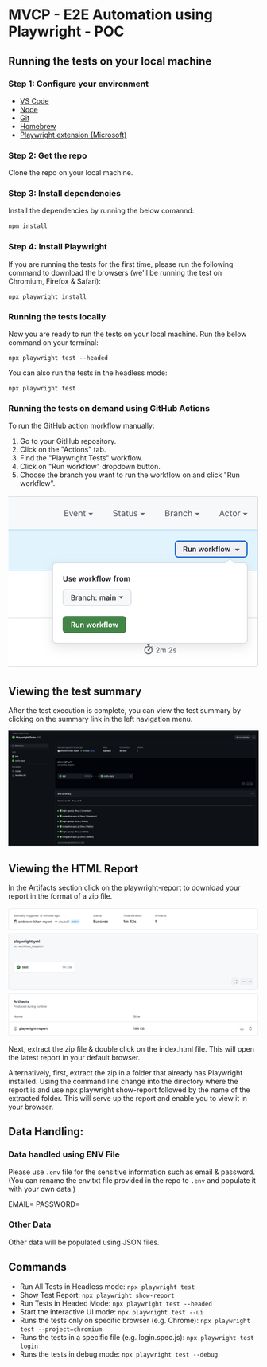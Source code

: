 # MVCP - E2E Automation using Playwright - POC

## Running the tests on your local machine

### Step 1: Configure your environment

* [VS Code](https://code.visualstudio.com/)
* [Node](https://nodejs.org/en)
* [Git](https://git-scm.com/download/mac)
* [Homebrew](https://brew.sh/)
* [Playwright extension (Microsoft)](https://marketplace.visualstudio.com/items?itemName=ms-playwright.playwright)

### Step 2: Get the repo
Clone the repo on your local machine.

### Step 3: Install dependencies
Install the dependencies by running the below comannd:
```sh
npm install
```

### Step 4: Install Playwright
If you are running the tests for the first time, please run the following command to download the browsers (we'll be running the test on Chromium, Firefox & Safari): 
```
npx playwright install
```

### Running the tests locally
Now you are ready to run the tests on your local machine. Run the below command on your terminal:

```
npx playwright test --headed
```

You can also run the tests in the headless mode:

```
npx playwright test
```

### Running the tests on demand using GitHub Actions
To run the GitHub action morkflow manually:

1. Go to your GitHub repository.
2. Click on the "Actions" tab.
3. Find the "Playwright Tests" workflow.
4. Click on "Run workflow" dropdown button.
5. Choose the branch you want to run the workflow on and click "Run workflow".

![alt text](docs/images/run-workflow.png)

## Viewing the test summary
After the test execution is complete, you can view the test summary by clicking on the summary link in the left navigation menu.

![alt text](docs/images/test-summary.png)

## Viewing the HTML Report
In the Artifacts section click on the playwright-report to download your report in the format of a zip file.

![alt text](docs/images/html-report.png)

Next, extract the zip file & double click on the index.html file. This will open the latest report in your default browser.

Alternatively, first, extract the zip in a folder that already has Playwright installed. Using the command line change into the directory where the report is and use npx playwright show-report followed by the name of the extracted folder. This will serve up the report and enable you to view it in your browser.

## Data Handling: 

### Data handled using ENV File
Please use `.env` file for the sensitive information such as email & password. (You can rename the env.txt file provided in the repo to `.env` and populate it with your own data.) 

<!-- .env -->
EMAIL=
PASSWORD=

### Other Data
Other data will be populated using JSON files.

## Commands
* Run All Tests in Headless mode: `npx playwright test`
* Show Test Report: `npx playwright show-report`
* Run Tests in Headed Mode: `npx playwright test --headed`
* Start the interactive UI mode: `npx playwright test --ui`
* Runs the tests only on specific browser (e.g. Chrome): `npx playwright test --project=chromium`
* Runs the tests in a specific file (e.g. login.spec.js): `npx playwright test login`
* Runs the tests in debug mode: `npx playwright test --debug`



